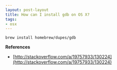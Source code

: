 ```yaml
---
layout: post-layout
title: How can I install gdb on OS X?
tags:
- osx
---
```


    brew install homebrew/dupes/gdb

**References**  

- [http://stackoverflow.com/a/19757933/130224](http://stackoverflow.com/a/19757933/130224)

